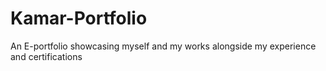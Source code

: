 # Kamar-Portfolio
An E-portfolio showcasing myself and my works alongside my experience and certifications
